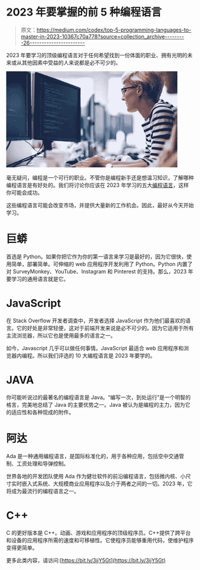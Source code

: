 # 2023 年要掌握的前 5 种编程语言

> 原文：<https://medium.com/codex/top-5-programming-languages-to-master-in-2023-10367c70a778?source=collection_archive---------26----------------------->

2023 年要学习的顶级编程语言对于任何希望找到一份体面的职业、拥有光明的未来或从其他因素中受益的人来说都是必不可少的。

![](img/15a43e992191026b804ec4612de2e9af.png)

毫无疑问，编程是一个可行的职业。不管你是编程新手还是想温习知识，了解哪种编程语言是有好处的。我们将讨论你应该在 2023 年学习的五大[编程语言](https://content.techgig.com/list-of-in-demand-it-skills-that-can-enhance-your-career/articleshow/95068054.cms)，这样你可能会成功。

这些编程语言可能会改变市场，并提供大量新的工作机会。因此，最好从今天开始学习。

# **巨蟒**

首选是 Python。如果你把它作为你的第一语言来学习是最好的，因为它很快，使用简单，部署简单。可伸缩的 web 应用程序开发利用了 Python。Python 内置了对 SurveyMonkey、YouTube、Instagram 和 Pinterest 的支持。那么，2023 年要学习的通用语言就是它。

# **JavaScript**

在 Stack Overflow 开发者调查中，开发者选择 JavaScript 作为他们最喜欢的语言。它的好处是非常轻便，这对于前端开发来说是必不可少的。因为它适用于所有主流浏览器，所以它也是使用最多的语言之一。

如今，Javascript 几乎可以做任何事情。JavaScript 最适合 web 应用程序和浏览器内编程。所以我们评选的 10 大编程语言是 2023 年要学的。

# **JAVA**

你可能听说过的最著名的编程语言是 Java。“编写一次，到处运行”是一个明智的格言，完美地总结了 Java 的主要优势之一。Java 被认为是编程的主力，因为它的适应性和各种现成的附件。

# **阿达**

Ada 是一种通用编程语言，是国际标准化的，用于各种应用，包括空中交通管制、工资处理和导弹控制。

世界各地的开发团队使用 Ada 作为健壮软件的前沿编程语言，包括微内核、小尺寸实时嵌入式系统、大规模商业应用程序以及介于两者之间的一切。2023 年，它将成为最流行的编程语言之一。

# **C++**

C 的更好版本是 C++。动画、游戏和应用程序的顶级程序员。C++提供了跨平台和设备的应用程序所需的速度和可移植性。它使程序员能够重用代码，使维护程序变得更简单。

更多此类内容，请访问:[https://bit.ly/3ijY5Gt](https://bit.ly/3ijY5Gt)